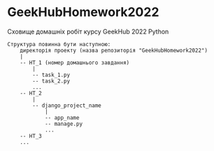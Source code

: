 # GeekHubHomework2022
Сховище домашніх робіт курсу GeekHub 2022 Python

```
Структура повинна бути наступною:
    директорія проекту (назва репозиторія "GeekHubHomework2022")
    |
    -- HT_1 (номер домашнього завдання)
        |
        -- task_1.py
        -- task_2.py
        ...
    -- HT_2
        |
        -- django_project_name
            |
            -- app_name
            -- manage.py
            ...
    -- HT_3
    ...
 ```
